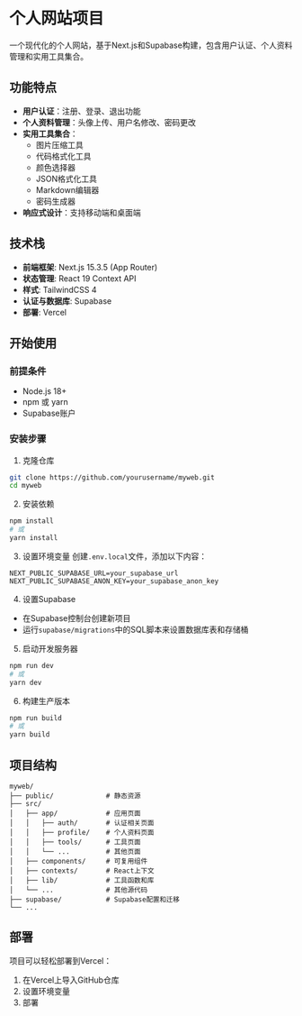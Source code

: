 # 个人网站项目

一个现代化的个人网站，基于Next.js和Supabase构建，包含用户认证、个人资料管理和实用工具集合。

## 功能特点

- **用户认证**：注册、登录、退出功能
- **个人资料管理**：头像上传、用户名修改、密码更改
- **实用工具集合**：
  - 图片压缩工具
  - 代码格式化工具
  - 颜色选择器
  - JSON格式化工具
  - Markdown编辑器
  - 密码生成器
- **响应式设计**：支持移动端和桌面端

## 技术栈

- **前端框架**: Next.js 15.3.5 (App Router)
- **状态管理**: React 19 Context API
- **样式**: TailwindCSS 4
- **认证与数据库**: Supabase
- **部署**: Vercel

## 开始使用

### 前提条件

- Node.js 18+
- npm 或 yarn
- Supabase账户

### 安装步骤

1. 克隆仓库
```bash
git clone https://github.com/yourusername/myweb.git
cd myweb
```

2. 安装依赖
```bash
npm install
# 或
yarn install
```

3. 设置环境变量
创建`.env.local`文件，添加以下内容：
```
NEXT_PUBLIC_SUPABASE_URL=your_supabase_url
NEXT_PUBLIC_SUPABASE_ANON_KEY=your_supabase_anon_key
```

4. 设置Supabase
- 在Supabase控制台创建新项目
- 运行`supabase/migrations`中的SQL脚本来设置数据库表和存储桶

5. 启动开发服务器
```bash
npm run dev
# 或
yarn dev
```

6. 构建生产版本
```bash
npm run build
# 或
yarn build
```

## 项目结构

```
myweb/
├── public/             # 静态资源
├── src/
│   ├── app/            # 应用页面
│   │   ├── auth/       # 认证相关页面
│   │   ├── profile/    # 个人资料页面
│   │   ├── tools/      # 工具页面
│   │   └── ...         # 其他页面
│   ├── components/     # 可复用组件
│   ├── contexts/       # React上下文
│   ├── lib/            # 工具函数和库
│   └── ...             # 其他源代码
├── supabase/           # Supabase配置和迁移
└── ...
```

## 部署

项目可以轻松部署到Vercel：

1. 在Vercel上导入GitHub仓库
2. 设置环境变量
3. 部署